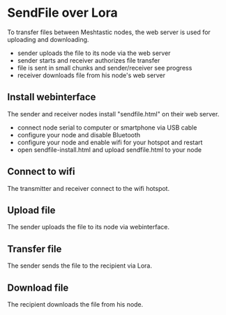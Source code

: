 # SendFile over Lora

To transfer files between Meshtastic nodes, the web server is used for uploading and downloading.

* sender uploads the file to its node via the web server
* sender starts and receiver authorizes file transfer
* file is sent in small chunks and sender/receiver see progress
* receiver downloads file from his node's web server

## Install webinterface

The sender and receiver nodes install "sendfile.html" on their web server.

* connect node serial to computer or smartphone via USB cable
* configure your node and disable Bluetooth
* configure your node and enable wifi for your hotspot and restart
* open sendfile-install.html and upload sendfile.html to your node 

## Connect to wifi

The transmitter and receiver connect to the wifi hotspot.

## Upload file

The sender uploads the file to its node via webinterface.

## Transfer file

The sender sends the file to the recipient via Lora.

## Download file

The recipient downloads the file from his node.
